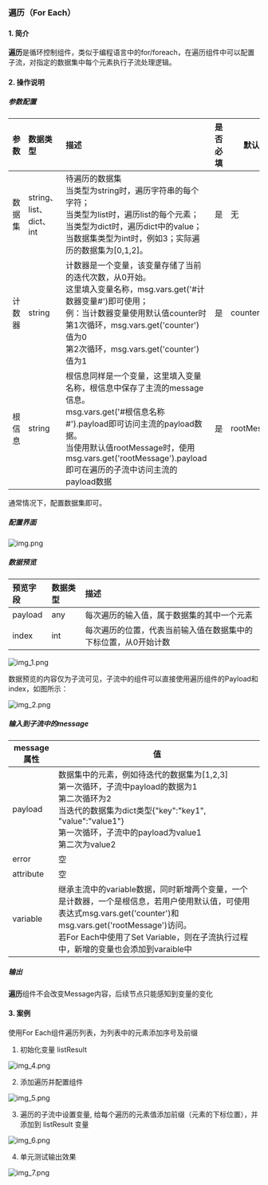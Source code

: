 ### 遍历（For Each）

#### 1. 简介

**遍历**是循环控制组件，类似于编程语言中的for/foreach，在遍历组件中可以配置子流，对指定的数据集中每个元素执行子流处理逻辑。

#### 2. 操作说明

##### 参数配置

| 参数  | 数据类型                 | 描述                                                                                                                                                                                | 是否必填 | 默认值         |
|:----|:---------------------|:----------------------------------------------------------------------------------------------------------------------------------------------------------------------------------|:-----|-------------|
| 数据集 | string、list、dict、int | 待遍历的数据集<br/>当类型为string时，遍历字符串的每个字符；<br/>当类型为list时，遍历list的每个元素；<br/>当类型为dict时，遍历dict中的value；<br/>当数据集类型为int时，例如3；实际遍历的数据集为[0,1,2]。                                                 | 是    | 无           |
| 计数器 | string               | 计数器是一个变量，该变量存储了当前的迭代次数，从0开始。<br/>这里填入变量名称，msg.vars.get('#计数器变量#')即可使用；<br/>例：当计数器变量使用默认值counter时<br/>第1次循环，msg.vars.get('counter')值为0<br/>第2次循环，msg.vars.get('counter')值为1        | 是    | counter     |
| 根信息 | string               | 根信息同样是一个变量，这里填入变量名称，根信息中保存了主流的message信息。<br/>msg.vars.get('#根信息名称#').payload即可访问主流的payload数据。<br/>当使用默认值rootMessage时，使用msg.vars.get('rootMessage').payload即可在遍历的子流中访问主流的payload数据 | 是    | rootMessage |
通常情况下，配置数据集即可。

##### 配置界面

![img.png](https://qcloudimg.tencent-cloud.cn/raw/187d482281e50c13a36a4e6649768024.png)

##### 数据预览

| 预览字段    | 数据类型 | 描述                               |
|:--------|:-----|:---------------------------------|
| payload | any  | 每次遍历的输入值，属于数据集的其中一个元素            |
| index   | int  | 每次遍历的位置，代表当前输入值在数据集中的下标位置，从0开始计数 |

![img_1.png](https://qcloudimg.tencent-cloud.cn/raw/2e2ae435ff91a34d41077714a372cad4.png)

数据预览的内容仅为子流可见，子流中的组件可以直接使用遍历组件的Payload和index，如图所示：

![img_2.png](https://qcloudimg.tencent-cloud.cn/raw/0dbd10e4c31c27308ea64e86660a9a34.png)

##### 输入到子流中的message

| message属性 | 值                                                                                                                                                                         |
|-----------|---------------------------------------------------------------------------------------------------------------------------------------------------------------------------|
| payload   | 数据集中的元素，例如待迭代的数据集为[1,2,3]<br/>第一次循环，子流中payload的数据为1<br/>第二次循环为2<br/>当迭代的数据集为dict类型{"key":"key1", "value":"value1"}<br/>第一次循环，子流中的payload为value1<br/>第二次为value2            |
| error     | 空                                                                                                                                                                         |
| attribute | 空                                                                                                                                                                         |
| variable  | 继承主流中的variable数据，同时新增两个变量，一个是计数器，一个是根信息，若用户使用默认值，可使用表达式msg.vars.get('counter')和msg.vars.get('rootMessage')访问。<br/>若For Each中使用了Set Variable，则在子流执行过程中，新增的变量也会添加到varaible中 |

##### 输出

**遍历**组件不会改变Message内容，后续节点只能感知到变量的变化

#### 3. 案例

使用For Each组件遍历列表，为列表中的元素添加序号及前缀

1. 初始化变量 listResult

![img_4.png](https://qcloudimg.tencent-cloud.cn/raw/5f11f33f27d86776cfbe5924fcb2b5f6.png)

2. 添加遍历并配置组件

![img_5.png](https://qcloudimg.tencent-cloud.cn/raw/ebeb4cbd6a8946beb07715598233c6d6.png)

3. 遍历的子流中设置变量, 给每个遍历的元素值添加前缀（元素的下标位置），并添加到 listResult 变量

![img_6.png](https://qcloudimg.tencent-cloud.cn/raw/aea938a5c6ffcb16d90d72b8084cd318.png)

4. 单元测试输出效果

![img_7.png](https://qcloudimg.tencent-cloud.cn/raw/8ad401315162662ed6368dd5d9e5eb10.png)

